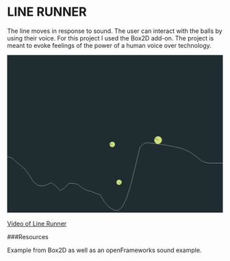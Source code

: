 # LINE RUNNER

The line moves in response to sound. The user can interact with the balls by using their voice. 
For this project I used the Box2D add-on. The project is meant to evoke feelings of the power of a human voice over technology. 

![Alt text](https://github.com/jmitch12/ofFinalTwo/blob/master/greenballs.png "balls")

[Video of Line Runner](https://www.youtube.com/watch?v=6nJ2sIAknkk&feature=youtu.be)

###Resources

Example from Box2D as well as an openFrameworks sound example. 


